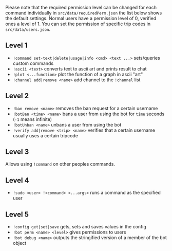 Please note that the required permission level can be changed for each command individually
in `src/data/requiredPerm.json` the list below shows the default settings. Normal users
have a permission level of 0, verified ones a level of 1. You can set the permission of specific
trip codes in `src/data/users.json`.

## Level 1
- `!command set-text|delete|usage|info <cmd> <text ...>` sets/queries custom commands
- `!ascii <text>` converts text to ascii art and prints result to chat
- `!plot <...function>` plot the function of a graph in ascii "art"
- `!channel add|remove <name>` add channel to the `!channel` list

## Level 2
- `!ban remove <name>` removes the ban request for a certain username
- `!botBan <time> <name>` bans a user from using the bot for `time` seconds (`-1` means infinite)
- `!botUnban <name>` unbans a user from using the bot
- `!verify add|remove <trip> <name>` verifies that a certain username usually uses a certain tripcode

## Level 3
Allows using `!command` on other peoples commands.

## Level 4
- `!sudo <user> !<command> <...args>` runs a command as the specified user

## Level 5
- `!config get|set|save` gets, sets and saves values in the config
- `!bot perm <name> <level>` gives permissions to users
- `!bot debug <name>` outputs the stringified version of a member of the bot object
